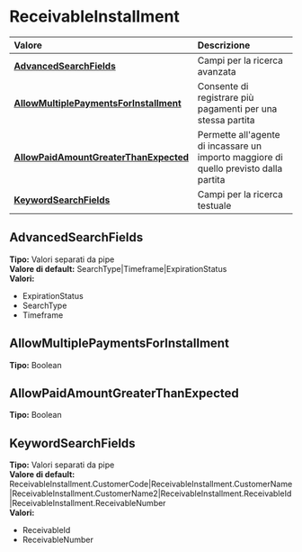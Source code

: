 # ReceivableInstallment

| Valore | Descrizione |
| :--- | :--- |
| [**AdvancedSearchFields**](receivableinstallment.md#advancedsearchfields) | Campi per la ricerca avanzata |
| [**AllowMultiplePaymentsForInstallment**](receivableinstallment.md#allowmultiplepaymentsforinstallment) | Consente di registrare più pagamenti per una stessa partita |
| [**AllowPaidAmountGreaterThanExpected**](receivableinstallment.md#allowpaidamountgreaterthanexpected) | Permette all'agente di incassare un importo maggiore di quello previsto dalla partita |
| [**KeywordSearchFields**](receivableinstallment.md#keywordsearchfields) | Campi per la ricerca testuale |

## AdvancedSearchFields

**Tipo:** Valori separati da pipe  
**Valore di default:** SearchType\|Timeframe\|ExpirationStatus  
**Valori:**

* ExpirationStatus
* SearchType
* Timeframe

## AllowMultiplePaymentsForInstallment

**Tipo:** Boolean

## AllowPaidAmountGreaterThanExpected

**Tipo:** Boolean

## KeywordSearchFields

**Tipo:** Valori separati da pipe  
**Valore di default:** ReceivableInstallment.CustomerCode\|ReceivableInstallment.CustomerName\|ReceivableInstallment.CustomerName2\|ReceivableInstallment.ReceivableId\|ReceivableInstallment.ReceivableNumber  
**Valori:**

* ReceivableId
* ReceivableNumber
